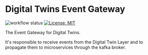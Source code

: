 # Digital Twins Event Gateway

![workflow status](https://github.com/smartoperatingblock/dt-event-gateway/actions/workflows/build-and-deploy.yml/badge.svg)
[![License: MIT](https://img.shields.io/badge/License-MIT-yellow.svg)](https://opensource.org/licenses/MIT)

The Event Gateway for Digital Twins.

It's responsible to receive events from the Digital Twin Layer and to propagate them to microservices through the kafka broker.
